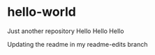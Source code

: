 # hello-world
Just another repository
Hello Hello Hello

Updating the readme in my readme-edits branch
